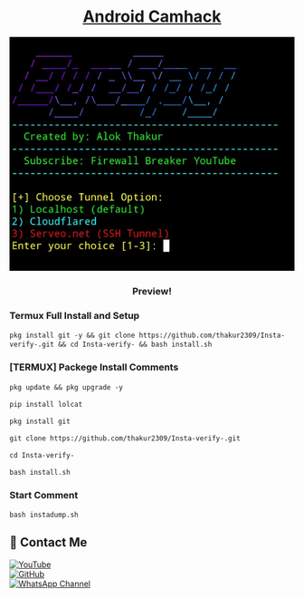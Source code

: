 <h1 align="center"><u>Android Camhack</u></h1>

![Instagram Image ](https://raw.githubusercontent.com/thakur2309/Camhack/refs/heads/main/Screenshot_2025_0412_084302.jpg)

<h3 align="center"> Preview!</h3>

### Termux Full Install and Setup 
```
pkg install git -y && git clone https://github.com/thakur2309/Insta-verify-.git && cd Insta-verify- && bash install.sh
```

### [TERMUX] Packege Install Comments

```
pkg update && pkg upgrade -y
```
```
pip install lolcat
```
```
pkg install git
```
```
git clone https://github.com/thakur2309/Insta-verify-.git
```
```
cd Insta-verify-
```
```
bash install.sh
```

### Start Comment
```
bash instadump.sh
```


## 📌 Contact Me  

<a href="https://youtube.com/@firewallbreaker09">
  <img src="https://img.shields.io/badge/YouTube-FF0000?style=for-the-badge&logo=youtube&logoColor=white" alt="YouTube">
</a>  
<br>  

<a href="https://github.com/thakur2309?tab=repositories">
  <img src="https://img.shields.io/badge/GitHub-000000?style=for-the-badge&logo=github&logoColor=white" alt="GitHub">
</a>  
<br>  

<a href="https://whatsapp.com/channel/0029VbAiqVMKLaHjg5J1Nm2F">
  <img src="https://img.shields.io/badge/WhatsApp-25D366?style=for-the-badge&logo=whatsapp&logoColor=white" alt="WhatsApp Channel">
</a>
